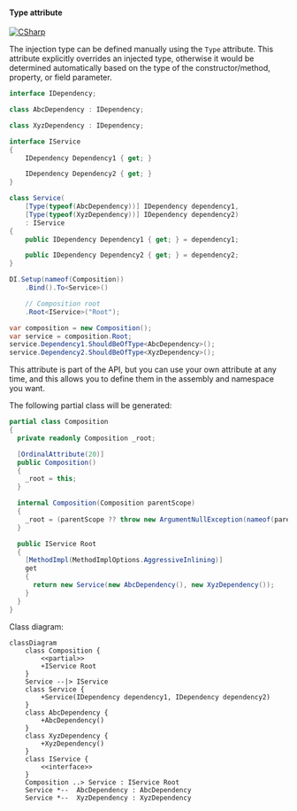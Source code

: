 #### Type attribute

[![CSharp](https://img.shields.io/badge/C%23-code-blue.svg)](../tests/Pure.DI.UsageTests/Attributes/TypeAttributeScenario.cs)

The injection type can be defined manually using the `Type` attribute. This attribute explicitly overrides an injected type, otherwise it would be determined automatically based on the type of the constructor/method, property, or field parameter.


```c#
interface IDependency;

class AbcDependency : IDependency;

class XyzDependency : IDependency;

interface IService
{
    IDependency Dependency1 { get; }

    IDependency Dependency2 { get; }
}

class Service(
    [Type(typeof(AbcDependency))] IDependency dependency1,
    [Type(typeof(XyzDependency))] IDependency dependency2)
    : IService
{
    public IDependency Dependency1 { get; } = dependency1;

    public IDependency Dependency2 { get; } = dependency2;
}

DI.Setup(nameof(Composition))
    .Bind().To<Service>()

    // Composition root
    .Root<IService>("Root");

var composition = new Composition();
var service = composition.Root;
service.Dependency1.ShouldBeOfType<AbcDependency>();
service.Dependency2.ShouldBeOfType<XyzDependency>();
```

This attribute is part of the API, but you can use your own attribute at any time, and this allows you to define them in the assembly and namespace you want.

The following partial class will be generated:

```c#
partial class Composition
{
  private readonly Composition _root;

  [OrdinalAttribute(20)]
  public Composition()
  {
    _root = this;
  }

  internal Composition(Composition parentScope)
  {
    _root = (parentScope ?? throw new ArgumentNullException(nameof(parentScope)))._root;
  }

  public IService Root
  {
    [MethodImpl(MethodImplOptions.AggressiveInlining)]
    get
    {
      return new Service(new AbcDependency(), new XyzDependency());
    }
  }
}
```

Class diagram:

```mermaid
classDiagram
	class Composition {
		<<partial>>
		+IService Root
	}
	Service --|> IService
	class Service {
		+Service(IDependency dependency1, IDependency dependency2)
	}
	class AbcDependency {
		+AbcDependency()
	}
	class XyzDependency {
		+XyzDependency()
	}
	class IService {
		<<interface>>
	}
	Composition ..> Service : IService Root
	Service *--  AbcDependency : AbcDependency
	Service *--  XyzDependency : XyzDependency
```

